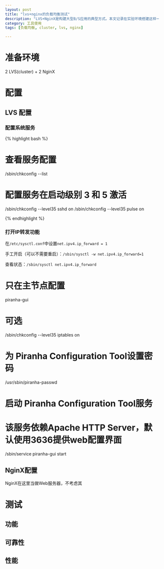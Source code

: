 ```yaml
---
layout: post
title: "lvs+nginx的负载均衡测试"
description: "LVS+NginX是构建大型B/S应用的典型方式。本文记录在实验环境搭建这样一个架构，并进行功能、可靠性、性能等方面的测试的过程。"
category: 工具使用
tags: [负载均衡, cluster, lvs, nginx]

---
```


# 准备环境

2 LVS(cluster) + 2 NginX 


# 配置

## LVS 配置

### 配置系统服务

{% highlight bash %}

# 查看服务配置
/sbin/chkconfig --list

# 配置服务在启动级别 3 和 5 激活
/sbin/chkconfig --level35 sshd on
/sbin/chkconfig --level35 pulse on

{% endhighlight %}

### 打开IP转发功能

在`/etc/sysctl.conf`中设置`net.ipv4.ip_forward = 1`

手工开启（可以不需要重启）：`/sbin/sysctl -w net.ipv4.ip_forward=1`

查看状态：`/sbin/sysctl net.ipv4.ip_forward`




# 只在主节点配置
piranha-gui

# 可选
/sbin/chkconfig --level35 iptables on


# 为 Piranha Configuration Tool设置密码
/usr/sbin/piranha-passwd

# 启动 Piranha Configuration Tool服务
# 该服务依赖Apache HTTP Server，默认使用3636提供web配置界面
/sbin/service piranha-gui start





## NginX配置

NginX在这里当做Web服务器，不考虑其


# 测试

## 功能

## 可靠性

## 性能